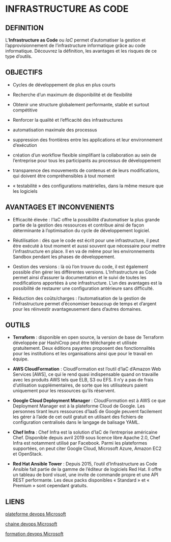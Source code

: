 # INFRASTRUCTURE AS CODE

## DEFINITION

L’**Infrastructure as Code** ou _IaC_ permet d’automatiser la gestion et l’approvisionnement de l’infrastructure informatique grâce au code informatique. Découvrez la définition, les avantages et les risques de ce type d’outils.

## OBJECTIFS

* Cycles de développement de plus en plus courts
* Recherche d’un maximum de disponibilité et de flexibilité
* Obtenir une structure globalement performante, stable et surtout compétitive
* Renforcer la qualité et l’efficacité des infrastructures

* automatisation maximale des processus
* suppression des frontières entre les applications et leur environnement d’exécution
* création d’un workflow flexible simplifiant la collaboration au sein de l’entreprise pour tous les participants au processus de développement
* transparence des mouvements de contenus et de leurs modifications, qui doivent être compréhensibles à tout moment
* « testabilité » des configurations matérielles, dans la même mesure que les logiciels


## AVANTAGES ET INCONVENIENTS

* Efficacité élevée : l’IaC offre la possibilité d’automatiser la plus grande partie de la gestion des ressources et contribue ainsi de façon déterminante à l’optimisation du cycle de développement logiciel.

* Réutilisation : dès que le code est écrit pour une infrastructure, il peut être exécuté à tout moment et aussi souvent que nécessaire pour mettre l’infrastructure en place. Il en va de même pour les environnements Sandbox pendant les phases de développement.

* Gestion des versions : là où l’on trouve du code, il est également possible d’en gérer les différentes versions. L’Infrastructure as Code permet ainsi d’assurer la documentation et le suivi de toutes les modifications apportées à une infrastructure. L’un des avantages est la possibilité de restaurer une configuration antérieure sans difficulté.

* Réduction des coûts/charges : l’automatisation de la gestion de l’infrastructure permet d’économiser beaucoup de temps et d’argent pour les réinvestir avantageusement dans d’autres domaines.

## OUTILS

* **Terraform** : disponible en open source, la version de base de Terraform développée par HashiCrop peut être téléchargée et utilisée gratuitement. Deux éditions payantes proposent des fonctionnalités pour les institutions et les organisations ainsi que pour le travail en équipe.

* **AWS CloudFormation** : CloudFormation est l’outil d’IaC d’Amazon Web Services [AWS], ce qui le rend quasi indispensable quand on travaille avec les produits AWS tels que ELB, S3 ou EFS. Il n’y a pas de frais d’utilisation supplémentaires, de sorte que les utilisateurs paient uniquement pour les ressources qu’ils réservent.

* **Google Cloud Deployment Manager** : CloudFormation est à AWS ce que Deployment Manager est à la plateforme Cloud de Google. Les personnes tirant leurs ressources d’IaaS de Google peuvent facilement les gérer à l’aide de cet outil gratuit en utilisant des fichiers de configuration centralisés dans le langage de balisage YAML.

* **Chef Infra** : Chef Infra est la solution d’IaC de l’entreprise américaine Chef. Disponible depuis avril 2019 sous licence libre Apache 2.0, Chef Infra est notamment utilisé par Facebook. Parmi les plateformes supportées, on peut citer Google Cloud, Microsoft Azure, Amazon EC2 et OpenStack.

* **Red Hat Ansible Tower** : Depuis 2015, l’outil d’Infrastructure as Code Ansible fait partie de la gamme de l’éditeur de logiciels Red Hat. Il offre un tableau de bord visuel, une invite de commande propre et une API REST performante. Les deux packs disponibles « Standard » et « Premium » sont cependant gratuits.


## LIENS

[plateforme devops Microsoft](https://docs.microsoft.com/en-us/azure/devops/learn/)

[chaine devops Microsoft](https://channel9.msdn.com/Shows/DevOps-Dimension)

[formation devops Microsoft](https://docs.microsoft.com/fr-fr/learn/)
